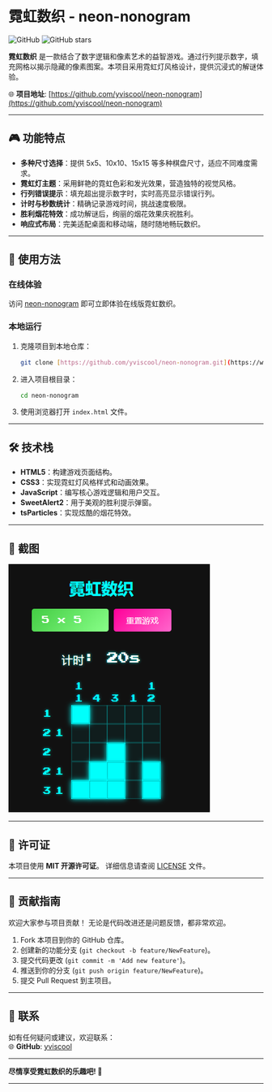 
# 霓虹数织 - neon-nonogram

![GitHub](https://img.shields.io/badge/license-MIT-blue) ![GitHub stars](https://img.shields.io/github/stars/yviscool/neon-nonogram?style=social)

**霓虹数织** 是一款结合了数字逻辑和像素艺术的益智游戏。通过行列提示数字，填充网格以揭示隐藏的像素图案。本项目采用霓虹灯风格设计，提供沉浸式的解谜体验。

🌐 **项目地址**: [https://github.com/yviscool/neon-nonogram](https://github.com/yviscool/neon-nonogram)

---

## 🎮 功能特点

- **多种尺寸选择**：提供 5x5、10x10、15x15 等多种棋盘尺寸，适应不同难度需求。
- **霓虹灯主题**：采用鲜艳的霓虹色彩和发光效果，营造独特的视觉风格。
- **行列错误提示**：填充超出提示数字时，实时高亮显示错误行列。
- **计时与秒数统计**：精确记录游戏时间，挑战速度极限。
- **胜利烟花特效**：成功解谜后，绚丽的烟花效果庆祝胜利。
- **响应式布局**：完美适配桌面和移动端，随时随地畅玩数织。

---

## 🚀 使用方法

### 在线体验
访问 [neon-nonogram](https://neon-nonogram.vercel.app/) 即可立即体验在线版霓虹数织。

### 本地运行
1. 克隆项目到本地仓库：
   ```bash
   git clone [https://github.com/yviscool/neon-nonogram.git](https://www.google.com/search?q=https://github.com/yviscool/neon-nonogram.git)
   ```

2.  进入项目根目录：
    ```bash
    cd neon-nonogram
    ```
3.  使用浏览器打开 `index.html` 文件。

-----

## 🛠️ 技术栈

  - **HTML5**：构建游戏页面结构。
  - **CSS3**：实现霓虹灯风格样式和动画效果。
  - **JavaScript**：编写核心游戏逻辑和用户交互。
  - **SweetAlert2**：用于美观的胜利提示弹窗。
  - **tsParticles**：实现炫酷的烟花特效。

-----

## 📸 截图

![游戏界面](screenshot.png)

-----

## 📜 许可证

本项目使用 **MIT 开源许可证**。 详细信息请查阅 [LICENSE](LICENSE) 文件。

-----

## 🤝 贡献指南

欢迎大家参与项目贡献！ 无论是代码改进还是问题反馈，都非常欢迎。

1.  Fork 本项目到你的 GitHub 仓库。
2.  创建新的功能分支 (`git checkout -b feature/NewFeature`)。
3.  提交代码更改 (`git commit -m 'Add new feature'`)。
4.  推送到你的分支 (`git push origin feature/NewFeature`)。
5.  提交 Pull Request 到主项目。

-----

## 📧 联系

如有任何疑问或建议，欢迎联系：  
🌐 **GitHub**: [yviscool](https://github.com/yviscool)

-----

**尽情享受霓虹数织的乐趣吧\! 🎉**

-----

```
